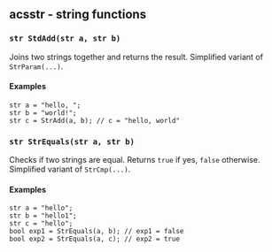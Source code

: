 acsstr - string functions
---------------------------------------------------------------


### `str StdAdd(str a, str b)`
Joins two strings together and returns the result. Simplified variant of `StrParam(...)`.

#### Examples
	str a = "hello, ";
	str b = "world!";
	str c = StrAdd(a, b); // c = "hello, world"
  
### `str StrEquals(str a, str b)`
Checks if two strings are equal. Returns `true` if yes, `false` otherwise. Simplified variant of `StrCmp(...)`.

#### Examples
	str a = "hello";
	str b = "hello1";
	str c = "hello";
	bool exp1 = StrEquals(a, b); // exp1 = false
	bool exp2 = StrEquals(a, c); // exp2 = true
